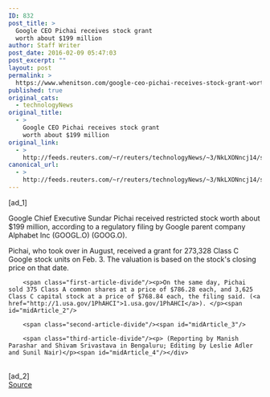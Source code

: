 ```yaml
---
ID: 832
post_title: >
  Google CEO Pichai receives stock grant
  worth about $199 million
author: Staff Writer
post_date: 2016-02-09 05:47:03
post_excerpt: ""
layout: post
permalink: >
  https://www.whenitson.com/google-ceo-pichai-receives-stock-grant-worth-about-199-million/
published: true
original_cats:
  - technologyNews
original_title:
  - >
    Google CEO Pichai receives stock grant
    worth about $199 million
original_link:
  - >
    http://feeds.reuters.com/~r/reuters/technologyNews/~3/NkLXONncj14/story01.htm
canonical_url:
  - >
    http://feeds.reuters.com/~r/reuters/technologyNews/~3/NkLXONncj14/story01.htm
---
```

 [ad_1]
<br><div id="articleText">
<span id="midArticle_start"/>

<span class="focusParagraph" readability="4"><p><span class="articleLocatio&lt;/span&gt;n">Google Chief Executive Sundar Pichai received restricted stock worth about $199 million, according to a regulatory filing by Google parent company Alphabet Inc (<span id="symbol_GOOGL.O_0">GOOGL.O</span>) (<span id="symbol_GOOG.O_1">GOOG.O</span>).</span></p></span><span id="midArticle_0"/><p>Pichai, who took over in August, received a grant for 273,328 Class C Google stock units on Feb. 3. The valuation is based on the stock's closing price on that date.</p><span id="midArticle_1"/>
        
        <span class="first-article-divide"/><p>On the same day, Pichai sold 375 Class A common shares at a price of $786.28 each, and 3,625 Class C capital stock at a price of $768.84 each, the filing said. (<a href="http://1.usa.gov/1PhAHCI">1.usa.gov/1PhAHCI</a>). </p><span id="midArticle_2"/>
        
        <span class="second-article-divide"/><span id="midArticle_3"/>
        
        <span class="third-article-divide"/><p> (Reporting by Manish Parashar and Shivam Srivastava in Bengaluru; Editing by Leslie Adler and Sunil Nair)</p><span id="midArticle_4"/></div>
<br>[ad_2]
<br><a href="http://feeds.reuters.com/~r/reuters/technologyNews/~3/NkLXONncj14/story01.htm">Source </a>